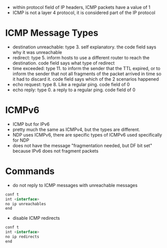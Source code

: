 - within protocol field of IP headers, ICMP packets have a value of 1
- ICMP is not a layer 4 protocol, it is considered part of the IP protocol

# ICMP Message Types
- destination unreachable: type 3. self explanatory. the code field says why it was unreachable
- redirect: type 5.  inform hosts to use a different router to reach the destination. code field says what type of redirect
- time exceeded: type 11. to inform the sender that the TTL expired, or to inform the sender that not all fragments of the packet arrived in time so it had to discard it. code field says which of the 2 scenarios happened
- echo request: type 8. Like a regular ping. code field of 0
- echo reply: type 0. a reply to a regular ping. code field of 0

# ICMPv6
- ICMP but for IPv6
- pretty much the same as ICMPv4, but the types are different.
- NDP uses ICMPv6, there are specific types of ICMPv6 used specifically for NDP
- does not have the message "fragmentation needed, but DF bit set" because IPv6 does not fragment packets


# Commands
- do not reply to ICMP messages with unreachable messages
```js
conf t
int <interface>
no ip unreachables
end
```
- disable ICMP redirects
```js
conf t
int <interface>
no ip redirects
end
```







